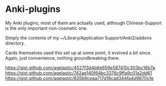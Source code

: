 # Anki-plugins
My Anki plugins, most of them are actually used, although Chinese-Support is the only important non-cosmetic one.

Simply the contents of my ~/Library/Application Support/Anki2/addons directory.

Cards themselves used this set up at some point, it evolved a bit since. Again, just convenience, nothing groundbreaking there.

https://gist.github.com/agelastic/4527f3d4b6e659e587410c303bc16b7a
https://gist.github.com/agelastic/742ae140f64bc3376c9ffa9c01a2dd61
https://gist.github.com/agelastic/835b9ceaa717d18cad344fa4d9870cfe
